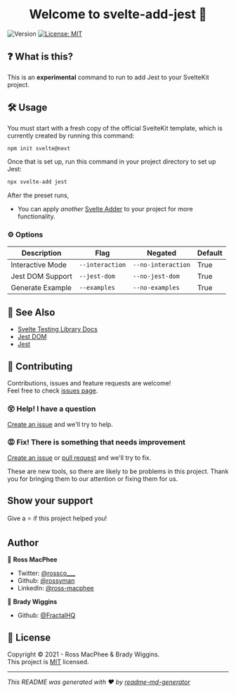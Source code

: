 <h1 align="center">Welcome to svelte-add-jest 👋</h1>
<p>
  <img alt="Version" src="https://img.shields.io/badge/version-1.0.0-blue.svg?cacheSeconds=2592000" />
  <a href="https://github.com/rossyman/svelte-add-jest/blob/main/LICENSE" target="_blank">
    <img alt="License: MIT" src="https://img.shields.io/badge/License-MIT-yellow.svg" />
  </a>
</p>

## ❓ What is this?

This is an **experimental** command to run to add Jest to your SvelteKit project.

## 🛠 Usage

You must start with a fresh copy of the official SvelteKit template, which is currently created by running this command:

```sh
npm init svelte@next
```

Once that is set up, run this command in your project directory to set up Jest:

```sh
npx svelte-add jest
```

After the preset runs,

- You can apply _another_ [Svelte Adder](https://github.com/svelte-add/svelte-adders) to your project for more functionality.

### ⚙️ Options

| Description          | Flag                        | Negated                        | Default         | 
|----------------------|-----------------------------|--------------------------------|-----------------|
| Interactive Mode     | `--interaction`             | `--no-interaction`             | True            |
| Jest DOM Support     | `--jest-dom`                | `--no-jest-dom`                | True            |
| Generate Example     | `--examples`                | `--no-examples`                | True            |

## 👀 See Also

- [Svelte Testing Library Docs](https://testing-library.com/docs/svelte-testing-library/intro/)
- [Jest DOM](https://github.com/testing-library/jest-dom#usage)
- [Jest](https://jestjs.io)

## 🤝 Contributing

Contributions, issues and feature requests are welcome!<br />Feel free to check [issues page](https://github.com/rossyman/svelte-add-jest/issues).

### 😵 Help! I have a question

[Create an issue](https://github.com/svelte-add/jest/issues/new) and we'll try to help.

### 😡 Fix! There is something that needs improvement

[Create an issue](https://github.com/rossyman/svelte-add-jest/issues/new) or [pull request](https://github.com/rossyman/svelte-add-jest/pulls) and we'll try to fix.

These are new tools, so there are likely to be problems in this project. Thank you for bringing them to our attention or fixing them for us.

## Show your support

Give a ⭐️ if this project helped you!

## Author

👤 **Ross MacPhee**

- Twitter: [@rossco___](https://twitter.com/rossco___)
- Github: [@rossyman](https://github.com/rossyman)
- LinkedIn: [@ross-macphee](https://linkedin.com/in/ross-macphee)

👤 **Brady Wiggins**

- Github: [@FractalHQ](https://github.com/FractalHQ)

## 📝 License

Copyright © 2021 - Ross MacPhee & Brady Wiggins.<br />
This project is [MIT](https://github.com/rossyman/svelte-add-jest/blob/main/LICENSE) licensed.

---

_This README was generated with ❤️ by [readme-md-generator](https://github.com/kefranabg/readme-md-generator)_
